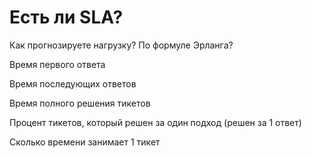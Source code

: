 # Есть ли SLA?

Как прогнозируете нагрузку? По формуле Эрланга?

Время первого ответа

Время последующих ответов

Время полного решения тикетов

Процент тикетов, который решен за один подход (решен за 1 ответ)

Сколько времени занимает 1 тикет
